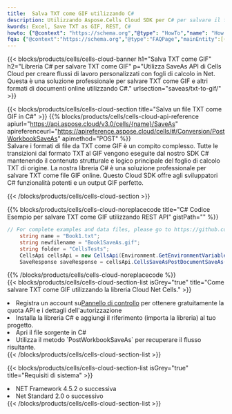 ```yaml
---
title:  Salva TXT come GIF utilizzando C#
description: Utilizzando Aspose.Cells Cloud SDK per C# per salvare il file in formato TXT come file in formato GIF.
kwords: Excel, Save TXT as GIF, REST, C#
howto: {"@context": "https://schema.org","@type": "HowTo","name": "How to save TXT as GIF using the Cells Cloud Net library.","description": "How to save TXT as GIF using the Cells Cloud Net library.","image": {"@type": "ImageObject"},"url": "/net/saveas/txt-to-gif/","step": [{ "@type": "HowToStep","name": "How to save TXT as GIF using the Cells Cloud Net library. step 1", "image": {"@type": "ImageObject",},"url": "/net/saveas/txt-to-gif/","text": "Register an account at <a href='https://dashboard.aspose.cloud/'>Dashboard</a> to get free API quota & authorization details",},{ "@type": "HowToStep","name": "How to save TXT as GIF using the Cells Cloud Net library. step 1", "image": {"@type": "ImageObject",},"url": "/net/saveas/txt-to-gif/","text": "Install C# library and add the reference (import the library) to your project.",},{ "@type": "HowToStep","name": "How to save TXT as GIF using the Cells Cloud Net library. step 1", "image": {"@type": "ImageObject",},"url": "/net/saveas/txt-to-gif/","text": "Open the source file in C#",},{ "@type": "HowToStep","name": "How to save TXT as GIF using the Cells Cloud Net library. step 1", "image": {"@type": "ImageObject",},"url": "/net/saveas/txt-to-gif/","text": "Use the `PostWorkbookSaveAs` method to retrieve the resulting stream.",}, ],"supply": {"@type": "HowToSupply","name": "document"},"tool": [{"@type": "HowToTool","name": "Visual Studio, Visual Studio Code, Rider"},{"@type": "HowToTool","name": "Aspose Cells"}],"totalTime": "PT6M"}
fqa: {"@context":"https://schema.org","@type":"FAQPage","mainEntity":[{"@type":"Question","name":"Why save file as other formats file in C# using REST API?","acceptedAnswer":{"@type":"Answer","text":"Documents are encoded in many ways, and some files may be incompatible with the software you use. To open and read such files, just save them as appropriate file formats.<br/><ol><li>Install .NET SDK and add the reference (import the library) to your project.</li><li>Open the source file in C# using REST API.</li><li>Call the PostWorkbookSaveAsRequest() method, passing an output filename with required extension.</li><li>Get the result of save as a separate file.</li></ol>"}},{"@type":"Question","name":"What file formats can I save as with your C# library?","acceptedAnswer":{"@type":"Answer","text":"We support a variety of file formats for conversion using .NET library, including XLSX, Excel, xls , PDF, CSV, HTML, Markdown, XML, PNG, JPG, TIFF, Json, TXT and many more."}},{"@type":"Question","name":"What is the maximum allowed file size for conversion using this .NET library?","acceptedAnswer":{"@type":"Answer","text":"There are no file size limits for format conversions using .NET library."}}]}
---
```

{{< blocks/products/cells/cells-cloud-banner h1="Salva TXT come GIF" h2="Libreria C# per salvare TXT come GIF" p="Utilizza SaveAs API di Cells Cloud per creare flussi di lavoro personalizzati con fogli di calcolo in Net. Questa è una soluzione professionale per salvare TXT come GIF e altri formati di documenti online utilizzando C#." urlsection="saveas/txt-to-gif/" >}}

{{< blocks/products/cells/cells-cloud-section title="Salva un file TXT come GIF in C#" >}}
{{% blocks/products/cells/cells-cloud-api-reference apiurl="https://api.aspose.cloud/v3.0/cells/{name}/SaveAs" apireferenceurl="https://apireference.aspose.cloud/cells/#/Conversion/PostWorkbookSaveAs" apimethod="POST" %}}
<br/>
Salvare i formati di file da TXT come GIF è un compito complesso. Tutte le transizioni dal formato TXT al GIF vengono eseguite dal nostro SDK C# mantenendo il contenuto strutturale e logico principale del foglio di calcolo TXT di origine. La nostra libreria C# è una soluzione professionale per salvare TXT come file GIF online. Questo Cloud SDK offre agli sviluppatori C# funzionalità potenti e un output GIF perfetto.

{{< /blocks/products/cells/cells-cloud-section >}}

{{% blocks/products/cells/cells-cloud-noreplacecode title="C# Codice Esempio per salvare TXT come GIF utilizzando REST API" gistPath="" %}}
  
```cs
// For complete examples and data files, please go to https://github.com/aspose-cells-cloud/aspose-cells-cloud-dotnet/
    string name = "Book1.txt";
    string newfilename = "Book1SaveAs.gif";
    string folder = "CellsTests";
    CellsApi cellsApi = new CellsApi(Environment.GetEnvironmentVariable("ProductClientId"), Environment.GetEnvironmentVariable("ProductClientSecret"));
    SaveResponse saveResponse = cellsApi.CellsSaveAsPostDocumentSaveAs(name, null, newfilename, null,null,folder);
```
  
{{% /blocks/products/cells/cells-cloud-noreplacecode %}}
<br/>
{{< blocks/products/cells/cells-cloud-section-list isGrey="true" title="Come salvare TXT come GIF utilizzando la libreria Cloud Net Cells." >}}
<li> Registra un account su<a href="https://dashboard.aspose.cloud/">Pannello di controllo</a> per ottenere gratuitamente la quota API e i dettagli dell'autorizzazione</li>
<li>Installa la libreria C# e aggiungi il riferimento (importa la libreria) al tuo progetto.</li>
<li>Apri il file sorgente in C#</li>
<li>Utilizza il metodo `PostWorkbookSaveAs` per recuperare il flusso risultante.</li>
{{< /blocks/products/cells/cells-cloud-section-list >}}

{{< blocks/products/cells/cells-cloud-section-list isGrey="true" title="Requisiti di sistema" >}}
<li>NET Framework 4.5.2 o successiva</li>
<li>Net Standard 2.0 o successivo</li>
{{< /blocks/products/cells/cells-cloud-section-list >}}
